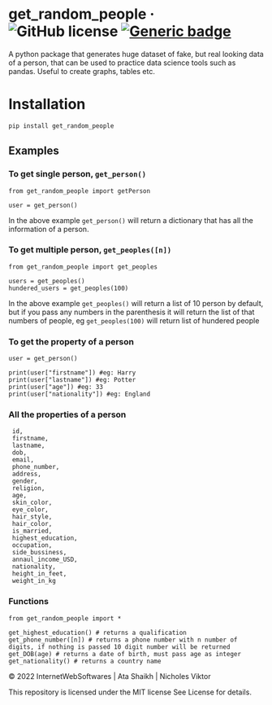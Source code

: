 # get_random_people &middot; ![GitHub license](https://img.shields.io/badge/license-MIT-blue.svg) [![Generic badge](https://img.shields.io/badge/version-1.1.0-<COLOR>.svg)](https://shields.io/)
A python package that generates huge dataset of fake, but real looking data of a person, that can be used to practice data science tools such as pandas. Useful to create graphs, tables etc.
# Installation

```
pip install get_random_people
```

## Examples

### To get single person, ```get_person()```

```
from get_random_people import getPerson

user = get_person()
```

In the above example ```get_person()``` will return a dictionary that has all the information of a person.

### To get multiple person, ```get_peoples([n])```

```
from get_random_people import get_peoples

users = get_peoples() 
hundered_users = get_peoples(100)
```

In the above example ```get_peoples()``` will return a list of 10 person by default, but if you pass any numbers in the parenthesis it will return the list of that numbers of people, eg ```get_peoples(100)``` will return list of hundered people

### To get the property of a person
```
user = get_person()

print(user["firstname"]) #eg: Harry
print(user["lastname"]) #eg: Potter
print(user["age"]) #eg: 33
print(user["nationality"]) #eg: England
```

### All the properties of a person
```
 id,
 firstname,
 lastname,
 dob,
 email,
 phone_number,
 address,
 gender,
 religion,
 age,
 skin_color,
 eye_color,
 hair_style,
 hair_color,
 is_married,
 highest_education,
 occupation,
 side_bussiness,
 annaul_income_USD,
 nationality,
 height_in_feet,
 weight_in_kg
```

### Functions

```
from get_random_people import *

get_highest_education() # returns a qualification
get_phone_number([n]) # returns a phone number with n number of digits, if nothing is passed 10 digit number will be returned
get_DOB(age) # returns a date of birth, must pass age as integer
get_nationality() # returns a country name

```

&copy; 2022 InternetWebSoftwares | Ata Shaikh | Nicholes Viktor

This repository is licensed under the MIT license
See License for details.